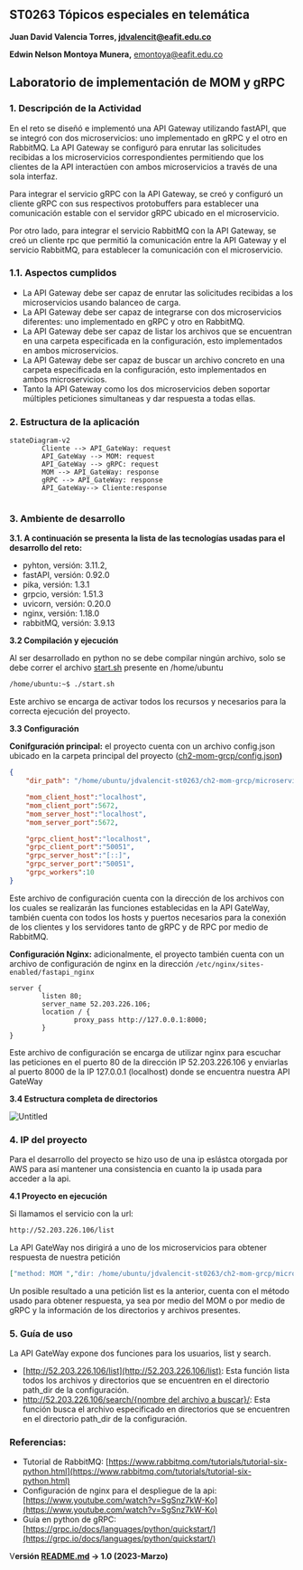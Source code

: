 ## ST0263 Tópicos especiales en telemática

**Juan David Valencia Torres, [jdvalencit@eafit.edu.co](mailto:jdvalencit@eafit.edu.co)**

**Edwin Nelson Montoya Munera,** [emontoya@eafit.edu.co](mailto:emontoya@eafit.edu.co)

## Laboratorio de implementación de MOM y gRPC

### 1. Descripción de la Actividad

En el reto se diseñó e implementó una API Gateway utilizando fastAPI, que se integró con dos microservicios: uno implementado en gRPC y el otro en RabbitMQ. La API Gateway se configuró para enrutar las solicitudes recibidas a los microservicios correspondientes permitiendo que los clientes de la API interactúen con ambos microservicios a través de una sola interfaz.

Para integrar el servicio gRPC con la API Gateway, se creó y configuró un cliente gRPC con sus respectivos protobuffers para establecer una comunicación estable con el servidor gRPC ubicado en el microservicio.

Por otro lado, para integrar el servicio RabbitMQ con la API Gateway, se creó un cliente rpc que permitió la comunicación entre la API Gateway y el servicio RabbitMQ, para establecer la comunicación con el microservicio.

### 1.1. Aspectos cumplidos

- La API Gateway debe ser capaz de enrutar las solicitudes recibidas a los microservicios usando balanceo de carga.
- La API Gateway debe ser capaz de integrarse con dos microservicios diferentes: uno implementado en gRPC y otro en RabbitMQ.
- La API Gateway debe ser capaz de listar los archivos que se encuentran en una carpeta especificada en la configuración, esto implementados en ambos microservicios.
- La API Gateway debe ser capaz de buscar un archivo concreto en una carpeta especificada en la configuración, esto implementados en ambos microservicios.
- Tanto la API Gateway como los dos microservicios deben soportar múltiples peticiones simultaneas y dar respuesta a todas ellas.

### 2. Estructura de la aplicación

```mermaid
stateDiagram-v2
		Cliente --> API_GateWay: request 
		API_GateWay --> MOM: request
		API_GateWay --> gRPC: request
		MOM --> API_GateWay: response
		gRPC --> API_GateWay: response
		API_GateWay--> Cliente:response 
		
```

### 3. Ambiente de desarrollo

**3.1. A continuación se presenta la lista de las tecnologías usadas para el desarrollo del reto:**

- pyhton, versión: 3.11.2,
- fastAPI, versión: 0.92.0
- pika, versión: 1.3.1
- grpcio, versión: 1.51.3
- uvicorn, versión: 0.20.0
- nginx, versión: 1.18.0
- rabbitMQ, versión: 3.9.13

**3.2 Compilación y ejecución**

Al ser desarrollado en python no se debe compilar ningún archivo, solo se debe correr el archivo [start.sh](http://start.sh) presente en /home/ubuntu

```bash
/home/ubuntu:~$ ./start.sh
```

Este archivo se encarga de activar todos los recursos y necesarios para la correcta ejecución del proyecto.

**3.3 Configuración**

**************************************************Conifguración principal:************************************************** el proyecto cuenta con un archivo config.json ubicado en la carpeta principal del proyecto ([ch2-mom-grcp/config.json](https://github.com/jdvalencit/jdvalencit-st0263/blob/main/ch2-mom-grcp/config.json)****)****

```json
{
    "dir_path": "/home/ubuntu/jdvalencit-st0263/ch2-mom-grcp/microservices/files",

    "mom_client_host":"localhost",
    "mom_client_port":5672,
    "mom_server_host":"localhost",
    "mom_server_port":5672,

    "grpc_client_host":"localhost",
    "grpc_client_port":"50051",
    "grpc_server_host":"[::]",
    "grpc_server_port":"50051",
    "grpc_workers":10
}
```

Este archivo de configuración cuenta con la dirección de los archivos con los cuales se realizarán las funciones establecidas en la API GateWay, también cuenta con todos los hosts y puertos necesarios para la conexión de los clientes y los servidores tanto de gRPC y de RPC por medio de RabbitMQ.

********************Configuración Nginx:******************** adicionalmente, el proyecto también cuenta con un archivo de configuración de nginx en la dirección `/etc/nginx/sites-enabled/fastapi_nginx`

```
server {
        listen 80;
        server_name 52.203.226.106;
        location / {
                proxy_pass http://127.0.0.1:8000;
        }
}
```

Este archivo de configuración se encarga de utilizar nginx para escuchar las peticiones en el puerto 80 de la dirección IP 52.203.226.106 y enviarlas al puerto 8000 de la IP 127.0.0.1 (localhost) donde se encuentra nuestra API GateWay

**3.4 Estructura completa de directorios**

![Untitled](https://s3-us-west-2.amazonaws.com/secure.notion-static.com/1a33c265-e5b9-499a-88f1-79171fd9d67b/Untitled.png)

### 4. IP del proyecto

Para el desarrollo del proyecto se hizo uso de una ip eslástca otorgada por AWS para así mantener una consistencia en cuanto la ip usada para acceder a la api.

**4.1 Proyecto en ejecución**

Si llamamos el servicio con la url:

```bash
http://52.203.226.106/list
```

La API GateWay nos dirigirá a uno de los microservicios para obtener respuesta de nuestra petición

```json
["method: MOM ","dir: /home/ubuntu/jdvalencit-st0263/ch2-mom-grcp/microservices/files","files: ['file2.txt', 'file3.txt', 'file1.txt']","dir: /home/ubuntu/jdvalencit-st0263/ch2-mom-grcp/microservices/files/newfiles","files: ['nf5.txt', 'nf4.txt']"]
```

Un posible resultado a una petición list es la anterior, cuenta con el método usado para obtener respuesta, ya sea por medio del MOM o por medio de gRPC y la información de los directorios y archivos presentes. 

### 5. Guía de uso

La API GateWay expone dos funciones para los usuarios, list y search.

- [http://52.203.226.106/list](http://52.203.226.106/list): Esta función lista todos los archivos y directorios que se encuentren en el directorio path_dir de la configuración.
- [http://52.203.226.106/search/{nombre del archivo a buscar}/](http://52.203.226.106/list): Esta función busca el archivo especificado en directorios que se encuentren en el directorio path_dir de la configuración.

### Referencias:

- Tutorial de RabbitMQ: [https://www.rabbitmq.com/tutorials/tutorial-six-python.html](https://www.rabbitmq.com/tutorials/tutorial-six-python.html)
- Configuración de nginx para el despliegue de la api: [https://www.youtube.com/watch?v=SgSnz7kW-Ko](https://www.youtube.com/watch?v=SgSnz7kW-Ko)
- Guía en python de gRPC: [https://grpc.io/docs/languages/python/quickstart/](https://grpc.io/docs/languages/python/quickstart/)

V**ersión [README.md](http://readme.md/) -> 1.0 (2023-Marzo)**
